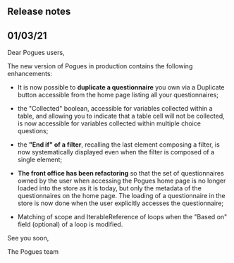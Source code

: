 ## Release notes

## 01/03/21


Dear Pogues users,

The new version of Pogues in production contains the following enhancements:

- It is now possible to **duplicate a questionnaire** you own via a Duplicate button accessible from the home page listing all your questionnaires;

- the "Collected" boolean, accessible for variables collected within a table, and allowing you to indicate that a table cell will not be collected, is now accessible for variables collected within multiple choice questions;

- the **"End if" of a filter**, recalling the last element composing a filter, is now systematically displayed even when the filter is composed of a single element;

- **The front office has been refactoring** so that the set of questionnaires owned by the user when accessing the Pogues home page is no longer loaded into the store as it is today, but only the metadata of the questionnaires on the home page. The loading of a questionnaire in the store is now done when the user explicitly accesses the questionnaire;

- Matching of scope and IterableReference of loops when the "Based on" field (optional) of a loop is modified.

See you soon,

The Pogues team
